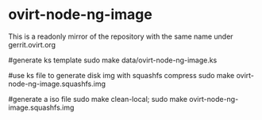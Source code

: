 # ovirt-node-ng-image
This is a readonly mirror of the repository with the same name under gerrit.ovirt.org 


#generate ks template
sudo make data/ovirt-node-ng-image.ks


#use ks file to generate disk img with squashfs compress
sudo make ovirt-node-ng-image.squashfs.img


#generate a iso file
 sudo make clean-local; sudo make ovirt-node-ng-image.squashfs.img

